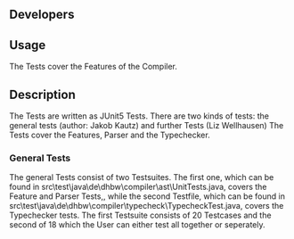 ## Developers

## Usage
The Tests cover the Features of the Compiler.

## Description
The Tests are written as JUnit5 Tests. There are two kinds of tests: the general tests (author: Jakob Kautz) and further Tests (Liz Wellhausen)
The Tests cover the Features, Parser and the Typechecker. 

### General Tests
The general Tests consist of two Testsuites. The first one, which can be found in src\test\java\de\dhbw\compiler\ast\UnitTests.java, covers the Feature and Parser Tests,, while the second Testfile, which can be found in src\test\java\de\dhbw\compiler\typecheck\TypecheckTest.java, covers the Typechecker tests.
The first Testsuite consists of 20 Testcases and the second of 18 which the User can either test all together or seperately.
